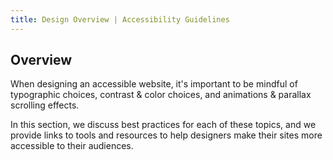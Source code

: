 ```yaml
---
title: Design Overview | Accessibility Guidelines
---
```

## Overview

When designing an accessible website, it's important to be mindful of typographic choices, contrast & color choices, and animations & parallax scrolling effects.

In this section, we discuss best practices for each of these topics, and we provide links to tools and resources to help designers make their sites more accessible to their audiences.
